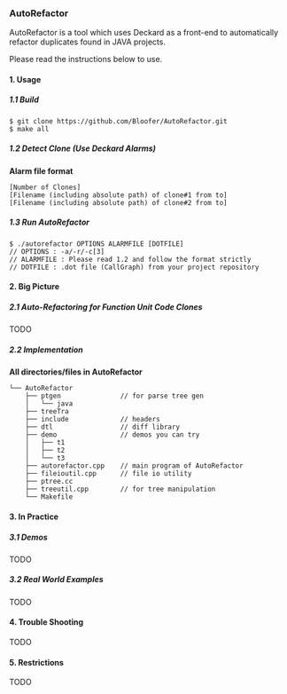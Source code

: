 ### AutoRefactor  

AutoRefactor is a tool which uses Deckard as a front-end to automatically refactor duplicates found in JAVA projects.

Please read the instructions below to use.

#### 1. Usage

##### 1.1 Build

```
$ git clone https://github.com/Bloofer/AutoRefactor.git
$ make all
```

##### 1.2 Detect Clone (Use Deckard Alarms)

**Alarm file format**
```
[Number of Clones]  
[Filename (including absolute path) of clone#1 from to]  
[Filename (including absolute path) of clone#2 from to]  
```

##### 1.3 Run AutoRefactor
```
$ ./autorefactor OPTIONS ALARMFILE [DOTFILE]
// OPTIONS : -a/-r/-c[3]
// ALARMFILE : Please read 1.2 and follow the format strictly
// DOTFILE : .dot file (CallGraph) from your project repository
```

#### 2. Big Picture

##### 2.1 Auto-Refactoring for Function Unit Code Clones
TODO

##### 2.2 Implementation

**All directories/files in AutoRefactor**
```
└── AutoRefactor
    ├── ptgen               // for parse tree gen
    │   └── java
    ├── treeTra     
    ├── include             // headers
    ├── dtl                 // diff library
    ├── demo                // demos you can try
    │   ├── t1
    │   ├── t2
    │   └── t3
    ├── autorefactor.cpp    // main program of AutoRefactor
    ├── fileioutil.cpp      // file io utility
    ├── ptree.cc            
    ├── treeutil.cpp        // for tree manipulation
    └── Makefile
```

#### 3. In Practice

##### 3.1 Demos
TODO

##### 3.2 Real World Examples
TODO

#### 4. Trouble Shooting
TODO

#### 5. Restrictions
TODO
